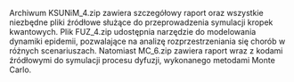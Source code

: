 Archiwum KSUNiM_4.zip zawiera szczegółowy raport oraz wszystkie niezbędne pliki źródłowe służące do przeprowadzenia symulacji kropek kwantowych.
Plik FUZ_4.zip udostępnia narzędzie do modelowania dynamiki epidemii, pozwalające na analizę rozprzestrzeniania się chorób w różnych scenariuszach.
Natomiast MC_6.zip zawiera raport wraz z kodami źródłowymi do symulacji procesu dyfuzji, wykonanego metodami Monte Carlo.
